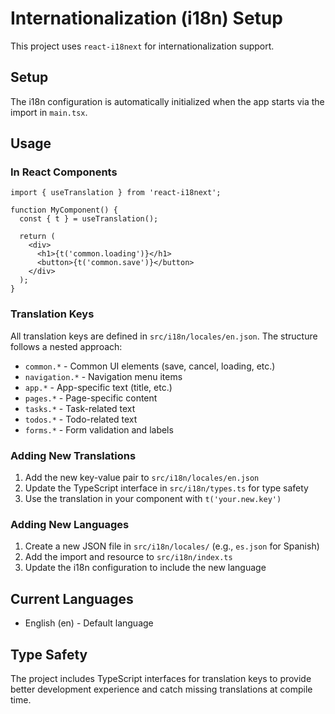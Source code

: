 # Internationalization (i18n) Setup

This project uses `react-i18next` for internationalization support.

## Setup

The i18n configuration is automatically initialized when the app starts via the import in `main.tsx`.

## Usage

### In React Components

```tsx
import { useTranslation } from 'react-i18next';

function MyComponent() {
  const { t } = useTranslation();
  
  return (
    <div>
      <h1>{t('common.loading')}</h1>
      <button>{t('common.save')}</button>
    </div>
  );
}
```

### Translation Keys

All translation keys are defined in `src/i18n/locales/en.json`. The structure follows a nested approach:

- `common.*` - Common UI elements (save, cancel, loading, etc.)
- `navigation.*` - Navigation menu items
- `app.*` - App-specific text (title, etc.)
- `pages.*` - Page-specific content
- `tasks.*` - Task-related text
- `todos.*` - Todo-related text
- `forms.*` - Form validation and labels

### Adding New Translations

1. Add the new key-value pair to `src/i18n/locales/en.json`
2. Update the TypeScript interface in `src/i18n/types.ts` for type safety
3. Use the translation in your component with `t('your.new.key')`

### Adding New Languages

1. Create a new JSON file in `src/i18n/locales/` (e.g., `es.json` for Spanish)
2. Add the import and resource to `src/i18n/index.ts`
3. Update the i18n configuration to include the new language

## Current Languages

- English (en) - Default language

## Type Safety

The project includes TypeScript interfaces for translation keys to provide better development experience and catch missing translations at compile time. 